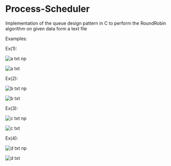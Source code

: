 # Process-Scheduler
Implementation of the queue design pattern in C to perform the RoundRobin algorithm on given data form a text file

Examples:

Ex(1):

![a txt np](https://user-images.githubusercontent.com/90573502/142770146-021e538c-38de-4f88-824d-d83e588df9f9.jpg)

![a txt](https://user-images.githubusercontent.com/90573502/142770149-2409567a-b78a-4cc2-9808-b4334964a36d.jpg)


Ex(2):

![b txt np](https://user-images.githubusercontent.com/90573502/142770159-40b1726f-00ab-448f-bcaf-5f8635709b94.jpg)

![b txt](https://user-images.githubusercontent.com/90573502/142770162-4f423a2c-86c1-4f96-bd67-fde4eca231e6.jpg)


Ex(3):

![c txt np](https://user-images.githubusercontent.com/90573502/142770170-b2a44038-89a9-4aaa-815a-94f4905fdfdb.jpg)

![c txt](https://user-images.githubusercontent.com/90573502/142770177-6f204314-fa07-4eaf-b899-367dda2c18bb.jpg)


Ex(4):

![d txt np](https://user-images.githubusercontent.com/90573502/142770186-05f0b162-be35-4ca8-95f9-25801327c253.jpg)

![d txt](https://user-images.githubusercontent.com/90573502/142770193-4022953e-a888-4bd2-889a-dca2f3ac90dd.jpg)

